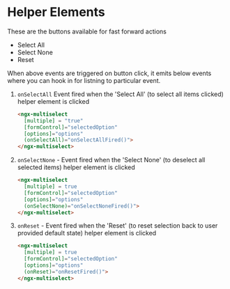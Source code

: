 
# Helper Elements

These are the buttons available for fast forward actions
- Select All 
- Select None
- Reset

When above events are triggered on button click, it emits below events where you can hook in for listning to particular event.

1. `onSelectAll` Event fired when the 'Select All' (to select all items clicked) helper element is clicked
    ```html
    <ngx-multiselect
      [multiple] = "true"
      [formControl]="selectedOption"
      [options]="options"
      (onSelectAll)="onSelectAllFired()">
    </ngx-multiselect>
    ```

2. `onSelectNone` - Event fired when the 'Select None' (to deselect all selected items) helper element is clicked
    ```html
    <ngx-multiselect
      [multiple] = true
      [formControl]="selectedOption"
      [options]="options"
      (onSelectNone)="onSelectNoneFired()">
    </ngx-multiselect>
    ```

3. `onReset` - Event fired when the 'Reset' (to reset selection back to user provided default state) helper element is clicked
    ```html
    <ngx-multiselect
      [multiple] = true
      [formControl]="selectedOption"
      [options]="options"
      (onReset)="onResetFired()">
    </ngx-multiselect>
    ```
